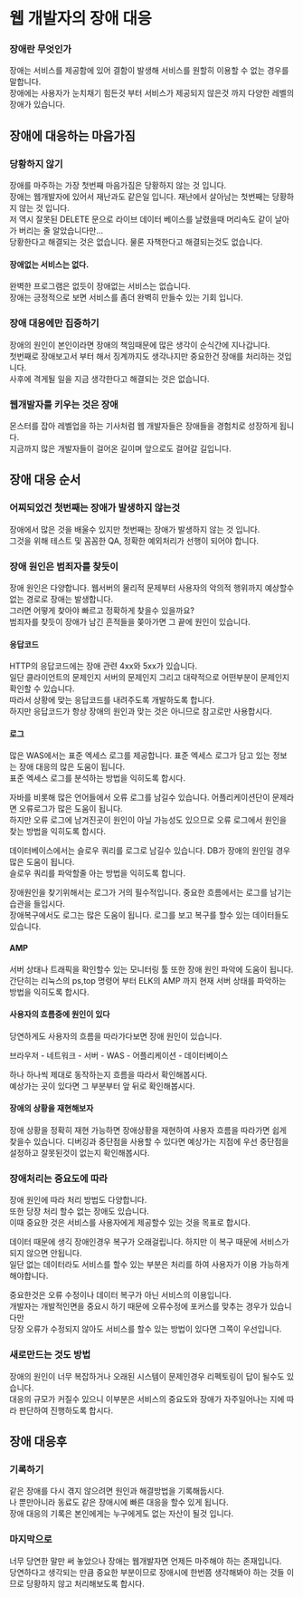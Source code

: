 
# 웹 개발자의 장애 대응
    
### 장애란 무엇인가
장애는 서비스를 제공함에 있어 결함이 발생해 서비스를 원할히 이용할 수 없는 경우를 말합니다.  
장애에는 사용자가 눈치채기 힘든것 부터 서비스가 제공되지 않은것 까지 다양한 레벨의 장애가 있습니다.  
  
## 장애에 대응하는 마음가짐
  
### 당황하지 않기
장애를 마주하는 가장 첫번째 마음가짐은 당황하지 않는 것 입니다.  
장애는 웹개발자에 있어서 재난과도 같은일 입니다. 재난에서 살아남는 첫번째는 당황하지 않는 것 입니다.  
저 역시 잘못된 DELETE 문으로 라이브 데이터 베이스를 날렸을때 머리속도 같이 날아가 버리는 줄 알았습니다만...  
당황한다고 해결되는 것은 없습니다. 물론 자책한다고 해결되는것도 없습니다.
  
#### 장애없는 서비스는 없다.
완벽한 프로그램은 없듯이 장애없는 서비스는 없습니다.  
장애는 긍정적으로 보면 서비스를 좀더 완벽히 만들수 있는 기회 입니다.  

### 장애 대응에만 집중하기
장애의 원인이 본인이라면 장애의 책임때문에 많은 생각이 순식간에 지나갑니다.  
첫번째로 장애보고서 부터 해서 징계까지도 생각나지만 중요한건 장애를 처리하는 것입니다.  
사후에 격게될 일을 지금 생각한다고 해결되는 것은 없습니다.

### 웹개발자를 키우는 것은 장애
몬스터를 잡아 레벨업을 하는 기사처럼 웹 개발자들은 장애들을 경험치로 성장하게 됩니다.  
지금까지 많은 개발자들이 걸어온 길이며 앞으로도 걸어갈 길입니다.  
  
  
## 장애 대응 순서
### 어찌되었건 첫번째는 장애가 발생하지 않는것
장애에서 많은 것을 배울수 있지만 첫번째는 장애가 발생하지 않는 것 입니다.  
그것을 위해 테스트 및 꼼꼼한 QA, 정확한 예외처리가 선행이 되어야 합니다.

### 장애 원인은 범죄자를 찾듯이
장애 원인은 다양합니다. 웹서버의 물리적 문제부터 사용자의 악의적 행위까지 예상할수 없는 경로로 장애는 발생합니다.  
그러면 어떻게 찾아야 빠르고 정확하게 찾을수 있을까요?  
범죄자를 찾듯이 장애가 남긴 흔적들을 쫒아가면 그 끝에 원인이 있습니다.
  
#### 응답코드
HTTP의 응답코드에는 장애 관련 4xx와 5xx가 있습니다.  
일단 클라이언트의 문제인지 서버의 문제인지 그리고 대략적으로 어떤부분이 문제인지 확인할 수 있습니다.  
따라서 상황에 맞는 응답코드를 내려주도록 개발하도록 합니다.  
하지만 응답코드가 항상 장애의 원인과 맞는 것은 아니므로 참고로만 사용합시다.  
  
#### 로그
많은 WAS에서는 표준 엑세스 로그를 제공합니다. 표준 엑세스 로그가 담고 있는 정보는 장애 대응의 많은 도움이 됩니다.  
표준 엑세스 로그를 분석하는 방법을 익히도록 합시다.  
  
자바를 비롯해 많은 언어들에서 오류 로그를 남길수 있습니다. 어플리케이션단이 문제라면 오류로그가 많은 도움이 됩니다.  
하지만 오류 로그에 남겨진곳이 원인이 아닐 가능성도 있으므로 오류 로그에서 원인을 찾는 방법을 익히도록 합시다.  
  
데이터베이스에서는 슬로우 쿼리를 로그로 남길수 있습니다. DB가 장애의 원인일 경우 많은 도움이 됩니다.  
슬로우 쿼리를 파악할줄 아는 방법을 익히도록 합니다.  
  
장애원인을 찾기위해서는 로그가 거의 필수적입니다. 중요한 흐름에서는 로그를 남기는 습관을 들입시다.  
장애복구에서도 로그는 많은 도움이 됩니다.  로그를 보고 복구를 할수 있는 데이터들도 있습니다.

#### AMP
서버 상태나 트래픽을 확인할수 있는 모니터링 툴 또한 장애 원인 파악에 도움이 됩니다.  
간단히는 리눅스의 ps,top 명령어 부터 ELK의 AMP 까지 현재 서버 상태를 파악하는 방법을 익히도록 합시다.

#### 사용자의 흐름중에 원인이 있다
당연하게도 사용자의 흐름을 따라가다보면 장애 원인이 있습니다.  
  
브라우저 - 네트워크 - 서버 - WAS - 어플리케이션 - 데이터베이스  
  
하나 하나씩 제대로 동작하는지 흐름을 따라서 확인해봅시다.  
예상가는 곳이 있다면 그 부분부터 앞 뒤로 확인해봅시다.  

#### 장애의 상황을 재현해보자
장애 상황을 정확히 재현 가능하면 장애상황을 재현하여 사용자 흐름을 따라가면 쉽게 찾을수 있습니다.
디버깅과 중단점을 사용할 수 있다면 예상가는 지점에 우선 중단점을 설정하고 잘못된것이 없는지 확인해봅시다.

### 장애처리는 중요도에 따라
장애 원인에 따라 처리 방법도 다양합니다.  
또한 당장 처리 할수 없는 장애도 있습니다.  
이때 중요한 것은 서비스를 사용자에게 제공할수 있는 것을 목표로 합시다.  
  
데이터 때문에 생긱 장애인경우 복구가 오래걸립니다. 하지만 이 복구 때문에 서비스가 되지 않으면 안됩니다.  
일단 없는 데이터라도 서비스를 할수 있는 부분은 처리를 하여 사용자가 이용 가능하게 해야합니다.  
  
중요한것은 오류 수정이나 데이터 복구가 아닌 서비스의 이용입니다.  
개발자는 개발적인면을 중요시 하기 때문에 오류수정에 포커스를 맞추는 경우가 있습니다만  
당장 오류가 수정되지 않아도 서비스를 할수 있는 방법이 있다면 그쪽이 우선입니다.  

### 새로만드는 것도 방법
장애의 원인이 너무 복잡하거나 오래된 시스템이 문제인경우 리펙토링이 답이 될수도 있습니다.  
대응의 규모가 커질수 있으니 이부분은 서비스의 중요도와 장애가 자주일어나는 지에 따라 판단하여 진행하도록 합시다.

## 장애 대응후
### 기록하기
같은 장애를 다시 겪지 않으려면 원인과 해결방법을 기록해둡시다.  
나 뿐만아니라 동료도 같은 장애시에 빠른 대응을 할수 있게 됩니다.  
장애 대응의 기록은 본인에게는 누구에게도 없는 자산이 될것 입니다.

### 마지막으로
너무 당연한 말만 써 놓았으나 장애는 웹개발자면 언제든 마주해야 하는 존재입니다.  
당연하다고 생각되는 만큼 중요한 부분이므로 장애시에 한번쯤 생각해봐야 하는 것들 이므로 당황하지 않고 처리해보도록 합시다.
